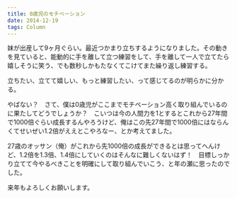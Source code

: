 ```yaml
---
title: 0歳児のモチベーション
date: 2014-12-19
tags: Column
---
```


妹が出産して9ヶ月ぐらい。最近つかまり立ちするようになりました。その動きを見ていると、能動的に手を離して立つ練習をして、手を離して一人で立てたら嬉しそうに笑う、でも数秒しかもたなくてこけてまた繰り返し練習する。

立ちたい、立てて嬉しい、もっと練習したい、って感じてるのが明らかに分かる。

やばない？　さて、僕は0歳児がここまでモチベーション高く取り組んでいるのに果たしてどうでしょうか？　こいつは今の人間力を1とするとこれから27年間で1000倍ぐらい成長するんやろうけど、俺はこの先27年間で1000倍にはならんくてせいぜい1.2倍がええとこやろなー、とか考えてました。

27歳のオッサン（俺）がこれから先1000倍の成長ができるとは思ってへんけど、1.2倍を1.3倍、1.4倍にしていくのはそんなに難しくないはず！　目標しっかり立てて今やるべきことを明確にして取り組んでいこう、と年の瀬に思ったのでした。

来年もよろしくお願いします。
